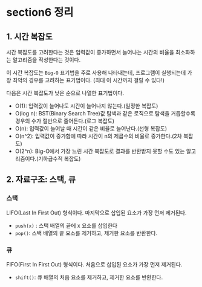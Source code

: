 # section6 정리

## 1. 시간 복잡도

시간 복잡도를 고려한다는 것은 입력값이 증가하면서 늘어나는 시간의 비율을 최소화하는 알고리즘을 작성한다는 것이다.

이 시간 복잡도는 `Big-O` 표기법을 주로 사용해 나타내는데, 프로그램이 실행되는데 가장 최악의 경우를 고려하는 표기법이다. (최대 이 시간까지 걸릴 수 있다!)

다음은 시간 복잡도가 낮은 순으로 나열한 표기법이다.

- O(1): 입력값이 늘어나도 시간이 늘어나지 않는다.(일정한 복잡도)
- O(log n): BST(Binary Search Tree)값 탐색과 같은 로직으로 탐색을 거듭할수록 경우의 수가 절반으로 줄어든다.(로그 복잡도)
- O(n): 입력값이 늘어날 때 시간이 같은 비율로 늘어난다.(선형 복잡도) 
- O(n^2): 입력값이 증가함에 따라 시간이 n의 제곱수의 비율로 증가한다.(2차 복잡도)
- O(2^n): Big-O에서 가장 느린 시간 복잡도로 결과를 반환받지 못할 수도 있는 알고리즘이다.(기하급수적 복잡도)

## 2. 자료구조: 스택, 큐
### 스택
LIFO(Last In First Out) 형식이다. 마지막으로 삽입된 요소가 가장 먼저 제거된다. 

- `push(x)` : 스택 배열의 끝에 x 요소를 삽입한다
- `pop()`: 스택 배열의 끝 요소를 제거하고, 제거한 요소를 반환한다.

### 큐
FIFO(First In First Out) 형식이다. 처음으로 삽입된 요소가 가장 먼저 제거된다.

- `shift()`: 큐 배열의 처음 요소를 제거하고, 제거한 요소를 반환한다.
